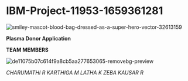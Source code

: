# IBM-Project-11953-1659361281

![smiley-mascot-blood-bag-dressed-as-a-super-hero-vector-32613159](https://user-images.githubusercontent.com/113909912/200378867-0f8d88b7-f102-464d-a3ee-6ea9182bd4fa.jpg)

**Plasma Donor Application**


**TEAM MEMBERS**

![de11075b07c614f9a8cb5aa277653065-removebg-preview](https://user-images.githubusercontent.com/113909912/200378417-dae90950-79ec-4eaa-8969-802f1b3043fb.png)



_CHARUMATHI R           KARTHIGA M           LATHA K          ZEBA KAUSAR R_
